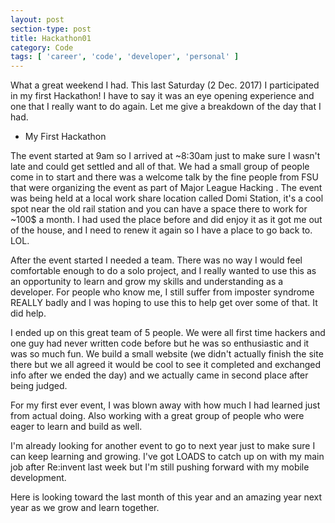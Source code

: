 ```yaml
---
layout: post
section-type: post
title: Hackathon01
category: Code
tags: [ 'career', 'code', 'developer', 'personal' ]
---
```


What a great weekend I had. This last Saturday (2 Dec. 2017) I participated in my first Hackathon! I have to say it was an eye opening experience and one that I really want to do again. Let me give a breakdown of the day that I had.

- <large> My First Hackathon </large>

The event started at 9am so I arrived at ~8:30am just to make sure I wasn't late and could get settled and all of that. We had a small group of people come in to start and there was a welcome talk by the fine people from FSU that were organizing the event as part of Major League Hacking <MLH>. The event was being held at a local work share location called Domi Station, it's a cool spot near the old rail station and you can have a space there to work for ~100$ a month. I had used the place before and did enjoy it as it got me out of the house, and I need to renew it again so I have a place to go back to. LOL.

After the event started I needed a team. There was no way I would feel comfortable enough to do a solo project, and I really wanted to use this as an opportunity to learn and grow my skills and understanding as a developer. For people who know me, I still suffer from imposter syndrome REALLY badly and I was hoping to use this to help get over some of that. It did help.

I ended up on this great team of 5 people. We were all first time hackers and one guy had never written code before but he was so enthusiastic and it was so much fun. We build a small website (we didn't actually finish the site there but we all agreed it would be cool to see it completed and exchanged info after we ended the day) and we actually came in second place after being judged.

For my first ever event, I was blown away with how much I had learned just from actual doing. Also working with a great group of people who were eager to learn and build as well.

I'm already looking for another event to go to next year just to make sure I can keep learning and growing. I've got LOADS to catch up on with my main job after Re:invent last week but I'm still pushing forward with my mobile development.

Here is looking toward the last month of this year and an amazing year next year as we grow and learn together.
